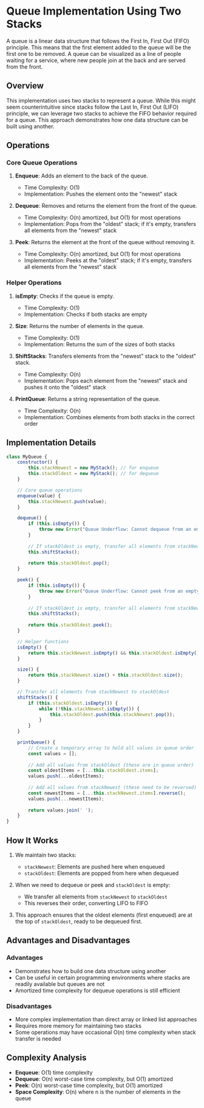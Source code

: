 # Queue Implementation Using Two Stacks

A queue is a linear data structure that follows the First In, First Out (FIFO) principle. This means that the first element added to the queue will be the first one to be removed. A queue can be visualized as a line of people waiting for a service, where new people join at the back and are served from the front.

## Overview

This implementation uses two stacks to represent a queue. While this might seem counterintuitive since stacks follow the Last In, First Out (LIFO) principle, we can leverage two stacks to achieve the FIFO behavior required for a queue. This approach demonstrates how one data structure can be built using another.

## Operations

### Core Queue Operations

1. **Enqueue**: Adds an element to the back of the queue.
   - Time Complexity: O(1)
   - Implementation: Pushes the element onto the "newest" stack

2. **Dequeue**: Removes and returns the element from the front of the queue.
   - Time Complexity: O(n) amortized, but O(1) for most operations
   - Implementation: Pops from the "oldest" stack; if it's empty, transfers all elements from the "newest" stack

3. **Peek**: Returns the element at the front of the queue without removing it.
   - Time Complexity: O(n) amortized, but O(1) for most operations
   - Implementation: Peeks at the "oldest" stack; if it's empty, transfers all elements from the "newest" stack

### Helper Operations

1. **isEmpty**: Checks if the queue is empty.
   - Time Complexity: O(1)
   - Implementation: Checks if both stacks are empty

2. **Size**: Returns the number of elements in the queue.
   - Time Complexity: O(1)
   - Implementation: Returns the sum of the sizes of both stacks

3. **ShiftStacks**: Transfers elements from the "newest" stack to the "oldest" stack.
   - Time Complexity: O(n)
   - Implementation: Pops each element from the "newest" stack and pushes it onto the "oldest" stack

4. **PrintQueue**: Returns a string representation of the queue.
   - Time Complexity: O(n)
   - Implementation: Combines elements from both stacks in the correct order

## Implementation Details

```javascript
class MyQueue {
    constructor() {
        this.stackNewest = new MyStack(); // for enqueue
        this.stackOldest = new MyStack(); // for dequeue
    }

    // Core queue operations
    enqueue(value) {
        this.stackNewest.push(value);
    }

    dequeue() {
        if (this.isEmpty()) {
            throw new Error("Queue Underflow: Cannot dequeue from an empty queue.");
        }
        
        // If stackOldest is empty, transfer all elements from stackNewest
        this.shiftStacks();
        
        return this.stackOldest.pop();
    }

    peek() {
        if (this.isEmpty()) {
            throw new Error("Queue Underflow: Cannot peek from an empty queue.");
        }
        
        // If stackOldest is empty, transfer all elements from stackNewest
        this.shiftStacks();
        
        return this.stackOldest.peek();
    }

    // Helper functions
    isEmpty() {
        return this.stackNewest.isEmpty() && this.stackOldest.isEmpty();
    }

    size() {
        return this.stackNewest.size() + this.stackOldest.size();
    }

    // Transfer all elements from stackNewest to stackOldest
    shiftStacks() {
        if (this.stackOldest.isEmpty()) {
            while (!this.stackNewest.isEmpty()) {
                this.stackOldest.push(this.stackNewest.pop());
            }
        }
    }

    printQueue() {
        // Create a temporary array to hold all values in queue order
        const values = [];
        
        // Add all values from stackOldest (these are in queue order)
        const oldestItems = [...this.stackOldest.items];
        values.push(...oldestItems);
        
        // Add all values from stackNewest (these need to be reversed)
        const newestItems = [...this.stackNewest.items].reverse();
        values.push(...newestItems);
        
        return values.join(' ');
    }
}
```

## How It Works

1. We maintain two stacks:
   - `stackNewest`: Elements are pushed here when enqueued
   - `stackOldest`: Elements are popped from here when dequeued

2. When we need to dequeue or peek and `stackOldest` is empty:
   - We transfer all elements from `stackNewest` to `stackOldest`
   - This reverses their order, converting LIFO to FIFO

3. This approach ensures that the oldest elements (first enqueued) are at the top of `stackOldest`, ready to be dequeued first.

## Advantages and Disadvantages

### Advantages
- Demonstrates how to build one data structure using another
- Can be useful in certain programming environments where stacks are readily available but queues are not
- Amortized time complexity for dequeue operations is still efficient

### Disadvantages
- More complex implementation than direct array or linked list approaches
- Requires more memory for maintaining two stacks
- Some operations may have occasional O(n) time complexity when stack transfer is needed

## Complexity Analysis

- **Enqueue**: O(1) time complexity
- **Dequeue**: O(n) worst-case time complexity, but O(1) amortized
- **Peek**: O(n) worst-case time complexity, but O(1) amortized
- **Space Complexity**: O(n) where n is the number of elements in the queue